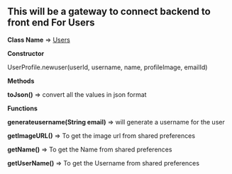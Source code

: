 <h2>This will be a gateway to connect backend to front end For Users</h2>

__Class Name__ => <a href="https://github.com/Runbhumi/Runbhumi/blob/master/lib/models/User.dart">Users</a>

__Constructor__ 

UserProfile.newuser(userId, username, name, profileImage, emailId) 

__Methods__ 

__toJson()__ => convert all the values in json format


__Functions__ 

__generateusername(String email)__ => will generate a username for the user

__getImageURL()__ => To get the image url from shared preferences

__getName()__ => To get the Name from shared preferences

__getUserName()__ => To get the Username from shared preferences

